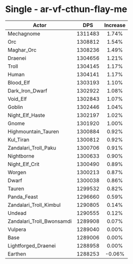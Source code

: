 # Single - ar-vf-cthun-flay-me
| Actor | DPS | Increase |
|---|:---:|:---:|
|Mechagnome|1311483|1.74%|
|Orc|1308812|1.54%|
|Maghar_Orc|1308236|1.49%|
|Draenei|1304656|1.21%|
|Troll|1304145|1.17%|
|Human|1304141|1.17%|
|Blood_Elf|1303193|1.10%|
|Dark_Iron_Dwarf|1302922|1.08%|
|Void_Elf|1302843|1.07%|
|Goblin|1302446|1.04%|
|Night_Elf_Haste|1302197|1.02%|
|Gnome|1301920|1.00%|
|Highmountain_Tauren|1300884|0.92%|
|Kul_Tiran|1300812|0.92%|
|Zandalari_Troll_Paku|1300706|0.91%|
|Nightborne|1300633|0.90%|
|Night_Elf_Crit|1300490|0.89%|
|Worgen|1300213|0.87%|
|Dwarf|1300038|0.86%|
|Tauren|1299532|0.82%|
|Panda_Feast|1296660|0.59%|
|Zandalari_Troll_Kimbul|1290805|0.14%|
|Undead|1290555|0.12%|
|Zandalari_Troll_Bwonsamdi|1289908|0.07%|
|Vulpera|1289040|0.00%|
|Base|1289006|0.00%|
|Lightforged_Draenei|1288958|0.00%|
|Earthen|1288253|-0.06%|
